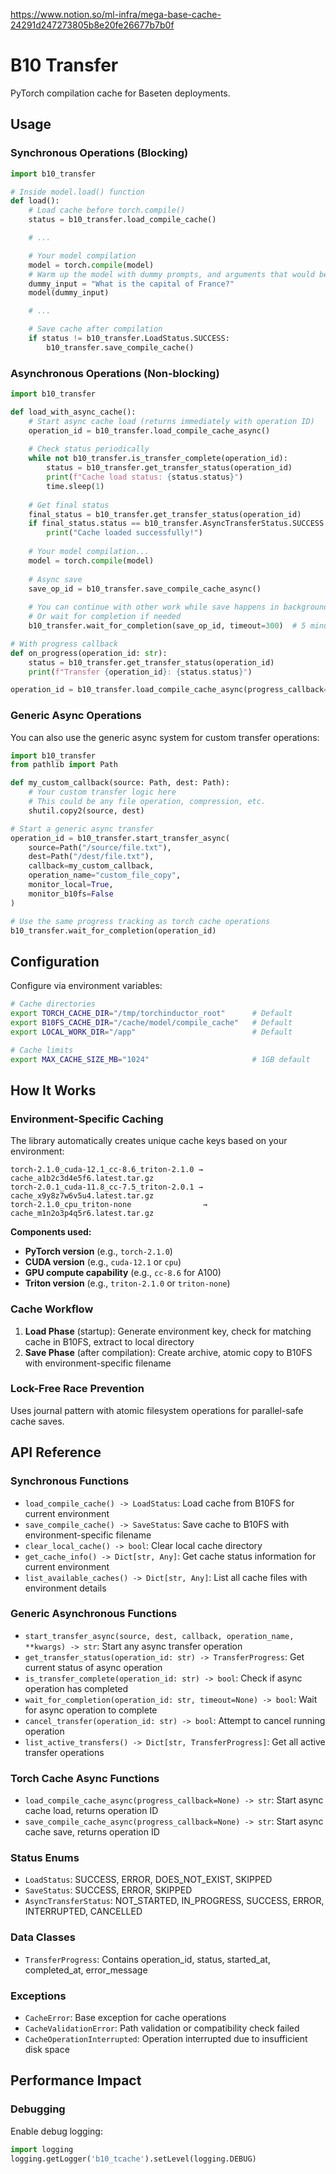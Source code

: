 https://www.notion.so/ml-infra/mega-base-cache-24291d247273805b8e20fe26677b7b0f

# B10 Transfer

PyTorch compilation cache for Baseten deployments.

## Usage

### Synchronous Operations (Blocking)

```python
import b10_transfer

# Inside model.load() function
def load():
    # Load cache before torch.compile()
    status = b10_transfer.load_compile_cache()

    # ...

    # Your model compilation
    model = torch.compile(model)
    # Warm up the model with dummy prompts, and arguments that would be typically used in your requests (e.g resolutions)
    dummy_input = "What is the capital of France?"
    model(dummy_input)

    # ...

    # Save cache after compilation
    if status != b10_transfer.LoadStatus.SUCCESS:
        b10_transfer.save_compile_cache()
```

### Asynchronous Operations (Non-blocking)

```python
import b10_transfer

def load_with_async_cache():
    # Start async cache load (returns immediately with operation ID)
    operation_id = b10_transfer.load_compile_cache_async()
    
    # Check status periodically
    while not b10_transfer.is_transfer_complete(operation_id):
        status = b10_transfer.get_transfer_status(operation_id)
        print(f"Cache load status: {status.status}")
        time.sleep(1)
    
    # Get final status
    final_status = b10_transfer.get_transfer_status(operation_id)
    if final_status.status == b10_transfer.AsyncTransferStatus.SUCCESS:
        print("Cache loaded successfully!")
    
    # Your model compilation...
    model = torch.compile(model)
    
    # Async save
    save_op_id = b10_transfer.save_compile_cache_async()
    
    # You can continue with other work while save happens in background
    # Or wait for completion if needed
    b10_transfer.wait_for_completion(save_op_id, timeout=300)  # 5 minute timeout

# With progress callback
def on_progress(operation_id: str):
    status = b10_transfer.get_transfer_status(operation_id)
    print(f"Transfer {operation_id}: {status.status}")

operation_id = b10_transfer.load_compile_cache_async(progress_callback=on_progress)
```

### Generic Async Operations

You can also use the generic async system for custom transfer operations:

```python
import b10_transfer
from pathlib import Path

def my_custom_callback(source: Path, dest: Path):
    # Your custom transfer logic here
    # This could be any file operation, compression, etc.
    shutil.copy2(source, dest)

# Start a generic async transfer
operation_id = b10_transfer.start_transfer_async(
    source=Path("/source/file.txt"),
    dest=Path("/dest/file.txt"),
    callback=my_custom_callback,
    operation_name="custom_file_copy",
    monitor_local=True,
    monitor_b10fs=False
)

# Use the same progress tracking as torch cache operations
b10_transfer.wait_for_completion(operation_id)
```

## Configuration

Configure via environment variables:

```bash
# Cache directories
export TORCH_CACHE_DIR="/tmp/torchinductor_root"      # Default
export B10FS_CACHE_DIR="/cache/model/compile_cache"   # Default  
export LOCAL_WORK_DIR="/app"                          # Default

# Cache limits
export MAX_CACHE_SIZE_MB="1024"                       # 1GB default
```

## How It Works

### Environment-Specific Caching

The library automatically creates unique cache keys based on your environment:

```
torch-2.1.0_cuda-12.1_cc-8.6_triton-2.1.0 → cache_a1b2c3d4e5f6.latest.tar.gz
torch-2.0.1_cuda-11.8_cc-7.5_triton-2.0.1 → cache_x9y8z7w6v5u4.latest.tar.gz
torch-2.1.0_cpu_triton-none                → cache_m1n2o3p4q5r6.latest.tar.gz
```

**Components used:**
- **PyTorch version** (e.g., `torch-2.1.0`)
- **CUDA version** (e.g., `cuda-12.1` or `cpu`)
- **GPU compute capability** (e.g., `cc-8.6` for A100)
- **Triton version** (e.g., `triton-2.1.0` or `triton-none`)

### Cache Workflow

1. **Load Phase** (startup): Generate environment key, check for matching cache in B10FS, extract to local directory
2. **Save Phase** (after compilation): Create archive, atomic copy to B10FS with environment-specific filename

### Lock-Free Race Prevention  

Uses journal pattern with atomic filesystem operations for parallel-safe cache saves.

## API Reference

### Synchronous Functions

- `load_compile_cache() -> LoadStatus`: Load cache from B10FS for current environment
- `save_compile_cache() -> SaveStatus`: Save cache to B10FS with environment-specific filename
- `clear_local_cache() -> bool`: Clear local cache directory
- `get_cache_info() -> Dict[str, Any]`: Get cache status information for current environment
- `list_available_caches() -> Dict[str, Any]`: List all cache files with environment details

### Generic Asynchronous Functions

- `start_transfer_async(source, dest, callback, operation_name, **kwargs) -> str`: Start any async transfer operation
- `get_transfer_status(operation_id: str) -> TransferProgress`: Get current status of async operation
- `is_transfer_complete(operation_id: str) -> bool`: Check if async operation has completed
- `wait_for_completion(operation_id: str, timeout=None) -> bool`: Wait for async operation to complete
- `cancel_transfer(operation_id: str) -> bool`: Attempt to cancel running operation
- `list_active_transfers() -> Dict[str, TransferProgress]`: Get all active transfer operations

### Torch Cache Async Functions

- `load_compile_cache_async(progress_callback=None) -> str`: Start async cache load, returns operation ID
- `save_compile_cache_async(progress_callback=None) -> str`: Start async cache save, returns operation ID

### Status Enums

- `LoadStatus`: SUCCESS, ERROR, DOES_NOT_EXIST, SKIPPED
- `SaveStatus`: SUCCESS, ERROR, SKIPPED  
- `AsyncTransferStatus`: NOT_STARTED, IN_PROGRESS, SUCCESS, ERROR, INTERRUPTED, CANCELLED

### Data Classes

- `TransferProgress`: Contains operation_id, status, started_at, completed_at, error_message

### Exceptions

- `CacheError`: Base exception for cache operations
- `CacheValidationError`: Path validation or compatibility check failed
- `CacheOperationInterrupted`: Operation interrupted due to insufficient disk space

## Performance Impact

### Debugging

Enable debug logging:

```python
import logging
logging.getLogger('b10_tcache').setLevel(logging.DEBUG)
```
